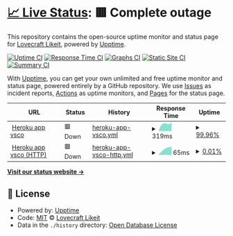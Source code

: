 # [📈 Live Status](https://olivrae.github.io/upptime): <!--live status--> **🟥 Complete outage**

This repository contains the open-source uptime monitor and status page for [Lovecraft Likeit](https://t.me/OliveiraWS), powered by [Upptime](https://github.com/upptime/upptime).

[![Uptime CI](https://github.com/olivrae/upptime/workflows/Uptime%20CI/badge.svg)](https://github.com/olivrae/upptime/actions?query=workflow%3A%22Uptime+CI%22)
[![Response Time CI](https://github.com/olivrae/upptime/workflows/Response%20Time%20CI/badge.svg)](https://github.com/olivrae/upptime/actions?query=workflow%3A%22Response+Time+CI%22)
[![Graphs CI](https://github.com/olivrae/upptime/workflows/Graphs%20CI/badge.svg)](https://github.com/olivrae/upptime/actions?query=workflow%3A%22Graphs+CI%22)
[![Static Site CI](https://github.com/olivrae/upptime/workflows/Static%20Site%20CI/badge.svg)](https://github.com/olivrae/upptime/actions?query=workflow%3A%22Static+Site+CI%22)
[![Summary CI](https://github.com/olivrae/upptime/workflows/Summary%20CI/badge.svg)](https://github.com/olivrae/upptime/actions?query=workflow%3A%22Summary+CI%22)

With [Upptime](https://upptime.js.org), you can get your own unlimited and free uptime monitor and status page, powered entirely by a GitHub repository. We use [Issues](https://github.com/olivrae/upptime/issues) as incident reports, [Actions](https://github.com/olivrae/upptime/actions) as uptime monitors, and [Pages](https://olivrae.github.io/upptime) for the status page.

<!--start: status pages-->
<!-- This summary is generated by Upptime (https://github.com/upptime/upptime) -->
<!-- Do not edit this manually, your changes will be overwritten -->
<!-- prettier-ignore -->
| URL | Status | History | Response Time | Uptime |
| --- | ------ | ------- | ------------- | ------ |
| <img alt="" src="https://favicons.githubusercontent.com/oliveirae.herokuapp.com" height="13"> [Heroku app vsco](https://oliveirae.herokuapp.com) | 🟥 Down | [heroku-app-vsco.yml](https://github.com/olivrae/upptime/commits/HEAD/history/heroku-app-vsco.yml) | <details><summary><img alt="Response time graph" src="./graphs/heroku-app-vsco/response-time-week.png" height="20"> 319ms</summary><br><a href="https://olivrae.github.io/upptime/history/heroku-app-vsco"><img alt="Response time 319" src="https://img.shields.io/endpoint?url=https%3A%2F%2Fraw.githubusercontent.com%2Folivrae%2Fupptime%2FHEAD%2Fapi%2Fheroku-app-vsco%2Fresponse-time.json"></a><br><a href="https://olivrae.github.io/upptime/history/heroku-app-vsco"><img alt="24-hour response time 319" src="https://img.shields.io/endpoint?url=https%3A%2F%2Fraw.githubusercontent.com%2Folivrae%2Fupptime%2FHEAD%2Fapi%2Fheroku-app-vsco%2Fresponse-time-day.json"></a><br><a href="https://olivrae.github.io/upptime/history/heroku-app-vsco"><img alt="7-day response time 319" src="https://img.shields.io/endpoint?url=https%3A%2F%2Fraw.githubusercontent.com%2Folivrae%2Fupptime%2FHEAD%2Fapi%2Fheroku-app-vsco%2Fresponse-time-week.json"></a><br><a href="https://olivrae.github.io/upptime/history/heroku-app-vsco"><img alt="30-day response time 319" src="https://img.shields.io/endpoint?url=https%3A%2F%2Fraw.githubusercontent.com%2Folivrae%2Fupptime%2FHEAD%2Fapi%2Fheroku-app-vsco%2Fresponse-time-month.json"></a><br><a href="https://olivrae.github.io/upptime/history/heroku-app-vsco"><img alt="1-year response time 319" src="https://img.shields.io/endpoint?url=https%3A%2F%2Fraw.githubusercontent.com%2Folivrae%2Fupptime%2FHEAD%2Fapi%2Fheroku-app-vsco%2Fresponse-time-year.json"></a></details> | <details><summary><a href="https://olivrae.github.io/upptime/history/heroku-app-vsco">99.96%</a></summary><a href="https://olivrae.github.io/upptime/history/heroku-app-vsco"><img alt="All-time uptime 99.96%" src="https://img.shields.io/endpoint?url=https%3A%2F%2Fraw.githubusercontent.com%2Folivrae%2Fupptime%2FHEAD%2Fapi%2Fheroku-app-vsco%2Fuptime.json"></a><br><a href="https://olivrae.github.io/upptime/history/heroku-app-vsco"><img alt="24-hour uptime 99.96%" src="https://img.shields.io/endpoint?url=https%3A%2F%2Fraw.githubusercontent.com%2Folivrae%2Fupptime%2FHEAD%2Fapi%2Fheroku-app-vsco%2Fuptime-day.json"></a><br><a href="https://olivrae.github.io/upptime/history/heroku-app-vsco"><img alt="7-day uptime 99.96%" src="https://img.shields.io/endpoint?url=https%3A%2F%2Fraw.githubusercontent.com%2Folivrae%2Fupptime%2FHEAD%2Fapi%2Fheroku-app-vsco%2Fuptime-week.json"></a><br><a href="https://olivrae.github.io/upptime/history/heroku-app-vsco"><img alt="30-day uptime 99.96%" src="https://img.shields.io/endpoint?url=https%3A%2F%2Fraw.githubusercontent.com%2Folivrae%2Fupptime%2FHEAD%2Fapi%2Fheroku-app-vsco%2Fuptime-month.json"></a><br><a href="https://olivrae.github.io/upptime/history/heroku-app-vsco"><img alt="1-year uptime 99.96%" src="https://img.shields.io/endpoint?url=https%3A%2F%2Fraw.githubusercontent.com%2Folivrae%2Fupptime%2FHEAD%2Fapi%2Fheroku-app-vsco%2Fuptime-year.json"></a></details>
| <img alt="" src="https://favicons.githubusercontent.com/oliveirae.herokuapp.com" height="13"> [Heroku app vsco (HTTP)](https://oliveirae.herokuapp.com) | 🟥 Down | [heroku-app-vsco-http.yml](https://github.com/olivrae/upptime/commits/HEAD/history/heroku-app-vsco-http.yml) | <details><summary><img alt="Response time graph" src="./graphs/heroku-app-vsco-http/response-time-week.png" height="20"> 65ms</summary><br><a href="https://olivrae.github.io/upptime/history/heroku-app-vsco-http"><img alt="Response time 65" src="https://img.shields.io/endpoint?url=https%3A%2F%2Fraw.githubusercontent.com%2Folivrae%2Fupptime%2FHEAD%2Fapi%2Fheroku-app-vsco-http%2Fresponse-time.json"></a><br><a href="https://olivrae.github.io/upptime/history/heroku-app-vsco-http"><img alt="24-hour response time 65" src="https://img.shields.io/endpoint?url=https%3A%2F%2Fraw.githubusercontent.com%2Folivrae%2Fupptime%2FHEAD%2Fapi%2Fheroku-app-vsco-http%2Fresponse-time-day.json"></a><br><a href="https://olivrae.github.io/upptime/history/heroku-app-vsco-http"><img alt="7-day response time 65" src="https://img.shields.io/endpoint?url=https%3A%2F%2Fraw.githubusercontent.com%2Folivrae%2Fupptime%2FHEAD%2Fapi%2Fheroku-app-vsco-http%2Fresponse-time-week.json"></a><br><a href="https://olivrae.github.io/upptime/history/heroku-app-vsco-http"><img alt="30-day response time 65" src="https://img.shields.io/endpoint?url=https%3A%2F%2Fraw.githubusercontent.com%2Folivrae%2Fupptime%2FHEAD%2Fapi%2Fheroku-app-vsco-http%2Fresponse-time-month.json"></a><br><a href="https://olivrae.github.io/upptime/history/heroku-app-vsco-http"><img alt="1-year response time 65" src="https://img.shields.io/endpoint?url=https%3A%2F%2Fraw.githubusercontent.com%2Folivrae%2Fupptime%2FHEAD%2Fapi%2Fheroku-app-vsco-http%2Fresponse-time-year.json"></a></details> | <details><summary><a href="https://olivrae.github.io/upptime/history/heroku-app-vsco-http">0.01%</a></summary><a href="https://olivrae.github.io/upptime/history/heroku-app-vsco-http"><img alt="All-time uptime 0.01%" src="https://img.shields.io/endpoint?url=https%3A%2F%2Fraw.githubusercontent.com%2Folivrae%2Fupptime%2FHEAD%2Fapi%2Fheroku-app-vsco-http%2Fuptime.json"></a><br><a href="https://olivrae.github.io/upptime/history/heroku-app-vsco-http"><img alt="24-hour uptime 0.01%" src="https://img.shields.io/endpoint?url=https%3A%2F%2Fraw.githubusercontent.com%2Folivrae%2Fupptime%2FHEAD%2Fapi%2Fheroku-app-vsco-http%2Fuptime-day.json"></a><br><a href="https://olivrae.github.io/upptime/history/heroku-app-vsco-http"><img alt="7-day uptime 0.01%" src="https://img.shields.io/endpoint?url=https%3A%2F%2Fraw.githubusercontent.com%2Folivrae%2Fupptime%2FHEAD%2Fapi%2Fheroku-app-vsco-http%2Fuptime-week.json"></a><br><a href="https://olivrae.github.io/upptime/history/heroku-app-vsco-http"><img alt="30-day uptime 0.01%" src="https://img.shields.io/endpoint?url=https%3A%2F%2Fraw.githubusercontent.com%2Folivrae%2Fupptime%2FHEAD%2Fapi%2Fheroku-app-vsco-http%2Fuptime-month.json"></a><br><a href="https://olivrae.github.io/upptime/history/heroku-app-vsco-http"><img alt="1-year uptime 0.01%" src="https://img.shields.io/endpoint?url=https%3A%2F%2Fraw.githubusercontent.com%2Folivrae%2Fupptime%2FHEAD%2Fapi%2Fheroku-app-vsco-http%2Fuptime-year.json"></a></details>

<!--end: status pages-->

[**Visit our status website →**](https://olivrae.github.io/upptime)

## 📄 License

- Powered by: [Upptime](https://github.com/upptime/upptime)
- Code: [MIT](./LICENSE) © [Lovecraft Likeit](https://t.me/OliveiraWS)
- Data in the `./history` directory: [Open Database License](https://opendatacommons.org/licenses/odbl/1-0/)
